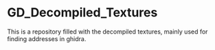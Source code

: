 # GD_Decompiled_Textures
This is a repository filled with the decompiled textures, mainly used for finding addresses in ghidra.
